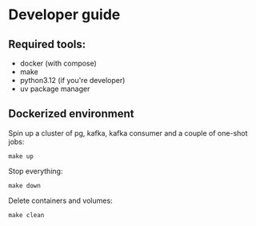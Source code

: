 # Developer guide

## Required tools:

- docker (with compose)
- make
- python3.12 (if you're developer)
- uv package manager

## Dockerized environment

Spin up a cluster of pg, kafka, kafka consumer and a couple of one-shot jobs:

    make up

Stop everything:

    make down

Delete containers and volumes:

    make clean
